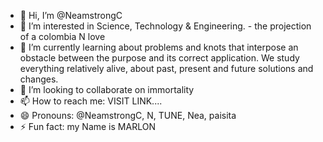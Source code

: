 - 👋 Hi, I’m @NeamstrongC
- 👀 I’m interested in Science, Technology & Engineering.  -    the projection of a colombia N love
- 🌱 I’m currently learning about problems and knots that interpose an obstacle between the purpose and its correct application. We study everything relatively alive, about past, present and future solutions and changes. 
- 💞️ I’m looking to collaborate on immortality
- 📫 How to reach me: VISIT LINK....   
- 😄 Pronouns: @NeamstrongC, N, TUNE, Nea, paisita
- ⚡ Fun fact: my Name is MARLON

<!---
neamstrong/neamstrong is a ✨ special ✨ repository because its `README.md` (this file) appears on your GitHub profile.
You can click the Preview link to take a look at your changes.
--->

